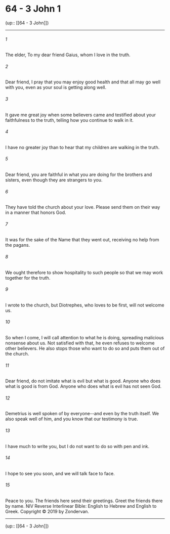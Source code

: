 # 64 - 3 John 1

(up:: [[64 - 3 John]])

***


###### 1 
The elder, To my dear friend Gaius, whom I love in the truth. 

###### 2 
Dear friend, I pray that you may enjoy good health and that all may go well with you, even as your soul is getting along well. 

###### 3 
It gave me great joy when some believers came and testified about your faithfulness to the truth, telling how you continue to walk in it. 

###### 4 
I have no greater joy than to hear that my children are walking in the truth. 

###### 5 
Dear friend, you are faithful in what you are doing for the brothers and sisters, even though they are strangers to you. 

###### 6 
They have told the church about your love. Please send them on their way in a manner that honors God. 

###### 7 
It was for the sake of the Name that they went out, receiving no help from the pagans. 

###### 8 
We ought therefore to show hospitality to such people so that we may work together for the truth. 

###### 9 
I wrote to the church, but Diotrephes, who loves to be first, will not welcome us. 

###### 10 
So when I come, I will call attention to what he is doing, spreading malicious nonsense about us. Not satisfied with that, he even refuses to welcome other believers. He also stops those who want to do so and puts them out of the church. 

###### 11 
Dear friend, do not imitate what is evil but what is good. Anyone who does what is good is from God. Anyone who does what is evil has not seen God. 

###### 12 
Demetrius is well spoken of by everyone--and even by the truth itself. We also speak well of him, and you know that our testimony is true. 

###### 13 
I have much to write you, but I do not want to do so with pen and ink. 

###### 14 
I hope to see you soon, and we will talk face to face. 

###### 15 
Peace to you. The friends here send their greetings. Greet the friends there by name. NIV Reverse Interlinear Bible: English to Hebrew and English to Greek. Copyright © 2019 by Zondervan.

***

(up:: [[64 - 3 John]])
